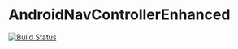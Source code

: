 # AndroidNavControllerEnhanced

[![Build Status](https://travis-ci.org/AniFichadia/AndroidNavControllerEnhanced.svg?branch=develop)](https://travis-ci.org/AniFichadia/AndroidNavControllerEnhanced)
